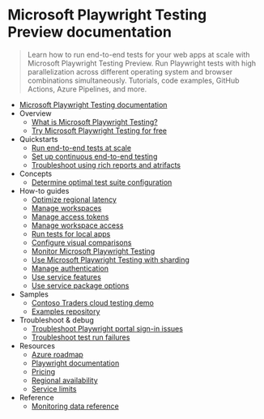 # Microsoft Playwright Testing Preview documentation
> Learn how to run end-to-end tests for your web apps at scale with Microsoft Playwright Testing Preview. Run Playwright tests with high parallelization across different operating system and browser combinations simultaneously. Tutorials, code examples, GitHub Actions, Azure Pipelines, and more.
  - [Microsoft Playwright Testing documentation](https://learn.microsoft.com/en-us/azure/playwright-testing/)
  - Overview
    - [What is Microsoft Playwright Testing?](https://learn.microsoft.com/en-us/azure/playwright-testing/overview-what-is-microsoft-playwright-testing)
    - [Try Microsoft Playwright Testing for free](https://learn.microsoft.com/en-us/azure/playwright-testing/how-to-try-playwright-testing-free)
  - Quickstarts
    - [Run end-to-end tests at scale](https://learn.microsoft.com/en-us/azure/playwright-testing/quickstart-run-end-to-end-tests)
    - [Set up continuous end-to-end testing](https://learn.microsoft.com/en-us/azure/playwright-testing/quickstart-automate-end-to-end-testing)
    - [Troubleshoot using rich reports and atrifacts](https://learn.microsoft.com/en-us/azure/playwright-testing/quickstart-generate-rich-reports-for-tests)
  - Concepts
    - [Determine optimal test suite configuration](https://learn.microsoft.com/en-us/azure/playwright-testing/concept-determine-optimal-configuration)
  - How-to guides
    - [Optimize regional latency](https://learn.microsoft.com/en-us/azure/playwright-testing/how-to-optimize-regional-latency)
    - [Manage workspaces](https://learn.microsoft.com/en-us/azure/playwright-testing/how-to-manage-playwright-workspace)
    - [Manage access tokens](https://learn.microsoft.com/en-us/azure/playwright-testing/how-to-manage-access-tokens)
    - [Manage workspace access](https://learn.microsoft.com/en-us/azure/playwright-testing/how-to-manage-workspace-access)
    - [Run tests for local apps](https://learn.microsoft.com/en-us/azure/playwright-testing/how-to-test-local-applications)
    - [Configure visual comparisons](https://learn.microsoft.com/en-us/azure/playwright-testing/how-to-configure-visual-comparisons)
    - [Monitor Microsoft Playwright Testing](https://learn.microsoft.com/en-us/azure/playwright-testing/monitor-playwright-testing)
    - [Use Microsoft Playwright Testing with sharding](https://learn.microsoft.com/en-us/azure/playwright-testing/playwright-testing-reporting-with-sharding)
    - [Manage authentication](https://learn.microsoft.com/en-us/azure/playwright-testing/how-to-manage-authentication)
    - [Use service features](https://learn.microsoft.com/en-us/azure/playwright-testing/how-to-use-service-features)
    - [Use service package options](https://learn.microsoft.com/en-us/azure/playwright-testing/how-to-use-service-config-file)
  - Samples
    - [Contoso Traders cloud testing demo](https://github.com/microsoft/contosotraders-cloudtesting/)
    - [Examples repository](https://github.com/microsoft/playwright-testing-service/)
  - Troubleshoot & debug
    - [Troubleshoot Playwright portal sign-in issues](https://learn.microsoft.com/en-us/azure/playwright-testing/troubleshoot-unable-sign-into-playwright-portal)
    - [Troubleshoot test run failures](https://learn.microsoft.com/en-us/azure/playwright-testing/troubleshoot-test-run-failures)
  - Resources
    - [Azure roadmap](https://azure.microsoft.com/roadmap/)
    - [Playwright documentation](https://playwright.dev/)
    - [Pricing](https://aka.ms/mpt/pricing)
    - [Regional availability](https://azure.microsoft.com/regions/services/)
    - [Service limits](https://learn.microsoft.com/en-us/azure/playwright-testing/resource-limits-quotas-capacity)
  - Reference
    - [Monitoring data reference](https://learn.microsoft.com/en-us/azure/playwright-testing/monitor-playwright-testing-reference)
